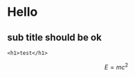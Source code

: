 
<html>
  <head>
    <title>Method</title>
    <link rel="icon" href="https://deepalgo.com/media/deep-algo-favicon.png">
    <link rel="stylesheet" href="https://cdn.jsdelivr.net/npm/katex@0.11.1/dist/katex.min.css" integrity="sha384-zB1R0rpPzHqg7Kpt0Aljp8JPLqbXI3bhnPWROx27a9N0Ll6ZP/+DiW/UqRcLbRjq" crossorigin="anonymous">
    <script src="https://cdn.jsdelivr.net/npm/katex@0.11.1/dist/katex.min.js" integrity="sha384-y23I5Q6l+B6vatafAwxRu/0oK/79VlbSz7Q9aiSZUvyWYIYsd+qj+o24G5ZU2zJz" crossorigin="anonymous"></script>
    <script src="https://cdn.jsdelivr.net/npm/katex@0.11.1/dist/contrib/auto-render.min.js" integrity="sha384-kWPLUVMOks5AQFrykwIup5lo0m3iMkkHrD0uJ4H5cjeGihAutqP0yW0J6dpFiVkI" crossorigin="anonymous"
    ></script>
    <script>
     function renderMath(){
       renderMathInElement(
         document.body,
         {
           throwOnError: false,
           errorColor: "red",
           delimiters: [
             {left: "$$", right: "$$", display: true},
             {left: "$", right: "$", display: false},
           ]
         }
       );
     }
    </script>
  </head>
  
  <body onload="renderMath()">
  
  
# Hello

## sub title should be ok 


    <h1>test</h1> 


$$E=mc^2$$

  </body>

</html>
